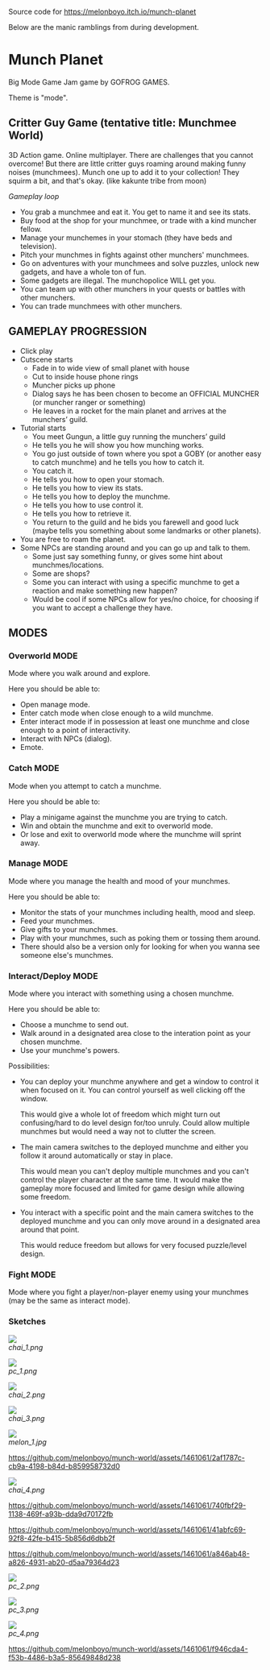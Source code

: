 Source code for https://melonboyo.itch.io/munch-planet

Below are the manic ramblings from during development.

# Munch Planet

Big Mode Game Jam game by GOFROG GAMES.

Theme is "mode".

## Critter Guy Game (tentative title: Munchmee World)
3D Action game. Online multiplayer.
There are challenges that you cannot overcome! But there are little critter guys roaming around making funny noises (munchmees).
Munch one up to add it to your collection! They squirm a bit, and that's okay. (like kakunte tribe from moon)

_Gameplay loop_
- You grab a munchmee and eat it. You get to name it and see its stats.
- Buy food at the shop for your munchmee, or trade with a kind muncher fellow.
- Manage your munchemes in your stomach (they have beds and television). 
- Pitch your munchmes in fights against other munchers' munchmees.
- Go on adventures with your munchmees and solve puzzles, unlock new gadgets, and have a whole ton of fun.
- Some gadgets are illegal. The munchopolice WILL get you.
- You can team up with other munchers in your quests or battles with other munchers.
- You can trade munchmees with other munchers.

## GAMEPLAY PROGRESSION

- Click play
- Cutscene starts
    - Fade in to wide view of small planet with house
    - Cut to inside house phone rings
    - Muncher picks up phone
    - Dialog says he has been chosen to become an OFFICIAL MUNCHER (or muncher ranger or something)
    - He leaves in a rocket for the main planet and arrives at the munchers’ guild.
- Tutorial starts
    - You meet Gungun, a little guy running the munchers’ guild
    - He tells you he will show you how munching works.
    - You go just outside of town where you spot a GOBY (or another easy to catch munchme) and he tells you how to catch it.
    - You catch it.
    - He tells you how to open your stomach.
    - He tells you how to view its stats.
    - He tells you how to deploy the munchme.
    - He tells you how to use control it.
    - He tells you how to retrieve it.
    - You return to the guild and he bids you farewell and good luck (maybe tells you something about some landmarks or other planets).
- You are free to roam the planet.
- Some NPCs are standing around and you can go up and talk to them.
    - Some just say something funny, or gives some hint about munchmes/locations.
    - Some are shops?
    - Some you can interact with using a specific munchme to get a reaction and make something new happen?
    - Would be cool if some NPCs allow for yes/no choice, for choosing if you want to accept a challenge they have.


## MODES
### Overworld MODE
Mode where you walk around and explore.

Here you should be able to:
- Open manage mode.
- Enter catch mode when close enough to a wild munchme.
- Enter interact mode if in possession at least one munchme and close enough to a point of interactivity.
- Interact with NPCs (dialog).
- Emote.

### Catch MODE
Mode when you attempt to catch a munchme.

Here you should be able to:
- Play a minigame against the munchme you are trying to catch.
- Win and obtain the munchme and exit to overworld mode.
- Or lose and exit to overworld mode where the munchme will sprint away.

### Manage MODE
Mode where you manage the health and mood of your munchmes.

Here you should be able to:
- Monitor the stats of your munchmes including health, mood and sleep.
- Feed your munchmes.
- Give gifts to your munchmes.
- Play with your munchmes, such as poking them or tossing them around.
- There should also be a version only for looking for when you wanna see someone else's munchmes.

### Interact/Deploy MODE
Mode where you interact with something using a chosen munchme.

Here you should be able to:
- Choose a munchme to send out.
- Walk around in a designated area close to the interation point as your chosen munchme.
- Use your munchme's powers.

Possibilities:
- You can deploy your munchme anywhere and get a window to control it when focused on it. You can control yourself as well clicking off the window.

  This would give a whole lot of freedom which might turn out confusing/hard to do level design for/too unruly. Could allow multiple munchmes but would need a way not to clutter the screen.
- The main camera switches to the deployed munchme and either you follow it around automatically or stay in place.

  This would mean you can't deploy multiple munchmes and you can't control the player character at the same time. It would make the gameplay more focused and limited for game design while allowing some freedom.
- You interact with a specific point and the main camera switches to the deployed munchme and you can only move around in a designated area around that point.
  
  This would reduce freedom but allows for very focused puzzle/level design.

### Fight MODE
Mode where you fight a player/non-player enemy using your munchmes (may be the same as interact mode).


### Sketches

![](https://github.com/melonboyo/gofrog-mode/blob/main/sketches/chai_1.png)  
*chai_1.png*

![](https://github.com/melonboyo/gofrog-mode/blob/main/sketches/pc_1.png)  
*pc_1.png*

![](https://github.com/melonboyo/gofrog-mode/blob/main/sketches/chai_2.png)  
*chai_2.png*

![](https://github.com/melonboyo/gofrog-mode/blob/main/sketches/chai_3.png)  
*chai_3.png*

![](https://github.com/melonboyo/gofrog-mode/blob/main/sketches/melon_1.jpg)  
*melon_1.jpg*

https://github.com/melonboyo/munch-world/assets/1461061/2af1787c-cb9a-4198-b84d-b859958732d0

![](https://github.com/melonboyo/gofrog-mode/blob/main/sketches/chai_4.png)  
*chai_4.png*

https://github.com/melonboyo/munch-world/assets/1461061/740fbf29-1138-469f-a93b-dda9d70172fb

https://github.com/melonboyo/munch-world/assets/1461061/41abfc69-92f8-42fe-b415-5b856d6dbb2f

https://github.com/melonboyo/munch-world/assets/1461061/a846ab48-a826-4931-ab20-d5aa79364d23

![](https://github.com/melonboyo/gofrog-mode/blob/main/sketches/pc_2.png)  
*pc_2.png*

![](https://github.com/melonboyo/gofrog-mode/blob/main/sketches/pc_3.png)  
*pc_3.png*

![](https://github.com/melonboyo/gofrog-mode/blob/main/sketches/pc_4.png)  
*pc_4.png*

https://github.com/melonboyo/munch-world/assets/1461061/f946cda4-f53b-4486-b3a5-85649848d238
